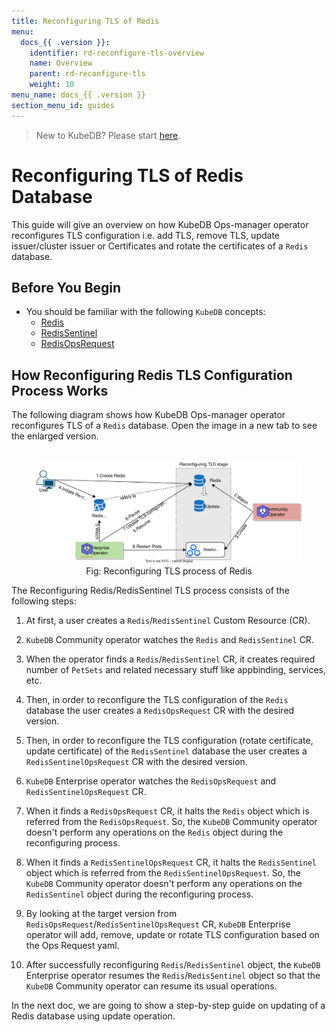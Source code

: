 ```yaml
---
title: Reconfiguring TLS of Redis
menu:
  docs_{{ .version }}:
    identifier: rd-reconfigure-tls-overview
    name: Overview
    parent: rd-reconfigure-tls
    weight: 10
menu_name: docs_{{ .version }}
section_menu_id: guides
---
```


> New to KubeDB? Please start [here](/docs/README.md).

# Reconfiguring TLS of Redis Database

This guide will give an overview on how KubeDB Ops-manager operator reconfigures TLS configuration i.e. add TLS, remove TLS, update issuer/cluster issuer or Certificates and rotate the certificates of a `Redis` database.

## Before You Begin

- You should be familiar with the following `KubeDB` concepts:
  - [Redis](/docs/guides/redis/concepts/redis.md)
  - [RedisSentinel](/docs/guides/redis/concepts/redissentinel.md)
  - [RedisOpsRequest](/docs/guides/redis/concepts/redisopsrequest.md)

## How Reconfiguring Redis TLS Configuration Process Works

The following diagram shows how KubeDB Ops-manager operator reconfigures TLS of a `Redis` database. Open the image in a new tab to see the enlarged version.

<figure align="center">
  <img alt="Reconfiguring TLS process of Redis" src="/docs/images/day-2-operation/redis/rd-reconfigure-tls.svg">
<figcaption align="center">Fig: Reconfiguring TLS process of Redis</figcaption>
</figure>

The Reconfiguring Redis/RedisSentinel TLS process consists of the following steps:

1. At first, a user creates a `Redis`/`RedisSentinel` Custom Resource (CR).

2. `KubeDB` Community operator watches the `Redis` and `RedisSentinel` CR.

3. When the operator finds a `Redis`/`RedisSentinel` CR, it creates required number of `PetSets` and related necessary stuff like appbinding, services, etc.

4. Then, in order to reconfigure the TLS configuration of the `Redis` database the user creates a `RedisOpsRequest` CR with the desired version.

5. Then, in order to reconfigure the TLS configuration (rotate certificate, update certificate) of the `RedisSentinel` database the user creates a `RedisSentinelOpsRequest` CR with the desired version.

6. `KubeDB` Enterprise operator watches the `RedisOpsRequest` and `RedisSentinelOpsRequest` CR.

7. When it finds a `RedisOpsRequest` CR, it halts the `Redis` object which is referred from the `RedisOpsRequest`. So, the `KubeDB` Community operator doesn't perform any operations on the `Redis` object during the reconfiguring process.  

8. When it finds a `RedisSentinelOpsRequest` CR, it halts the `RedisSentinel` object which is referred from the `RedisSentinelOpsRequest`. So, the `KubeDB` Community operator doesn't perform any operations on the `RedisSentinel` object during the reconfiguring process.

9. By looking at the target version from `RedisOpsRequest`/`RedisSentinelOpsRequest` CR, `KubeDB` Enterprise operator will add, remove, update or rotate TLS configuration based on the Ops Request yaml.

10. After successfully reconfiguring `Redis`/`RedisSentinel` object, the `KubeDB` Enterprise operator resumes the `Redis`/`RedisSentinel` object so that the `KubeDB` Community operator can resume its usual operations.

In the next doc, we are going to show a step-by-step guide on updating of a Redis database using update operation.